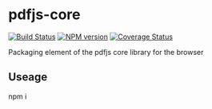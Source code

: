 # pdfjs-core
[![Build Status][travis-image]][travis-url]
[![NPM version][npm-image]][npm-url]
[![Coverage Status][coveralls-image]][coveralls-url]

Packaging element of the pdfjs core library for the browser
## Useage
npm i 

[travis-url]: https://travis-ci.org/jerp/pdfjs-core
[travis-image]: https://travis-ci.org/jerp/pdfjs-core.svg?branch=master
[npm-image]: https://img.shields.io/npm/v/pdfjs-core.svg
[npm-url]: https://www.npmjs.com/package/pdfjs-core
[coveralls-url]: https://coveralls.io/github/jerp/pdfjs-core?branch=master
[coveralls-image]: https://coveralls.io/repos/github/jerp/pdfjs-core/badge.svg?branch=master